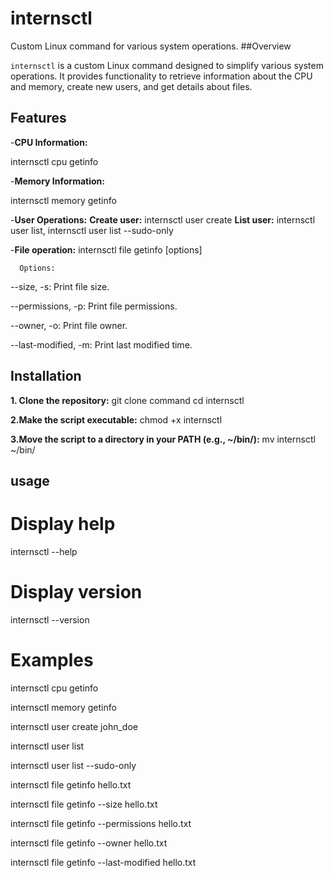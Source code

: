 # internsctl

Custom Linux command for various system operations.
##Overview 

`internsctl` is a custom Linux command designed to simplify various system operations. It provides functionality to retrieve information about the CPU and memory, create new users, and get details about files.
## Features

 -**CPU Information:**
  
  internsctl cpu getinfo

-**Memory Information:**

internsctl memory getinfo

-**User Operations:**
 **Create user:** internsctl user create <username>
 **List user:** internsctl user list, internsctl user list --sudo-only

-**File operation:** internsctl file getinfo <file-name> [options]

      Options:

--size, -s: Print file size.

--permissions, -p: Print file permissions.

--owner, -o: Print file owner.

--last-modified, -m: Print last modified time.

## Installation
**1. Clone the repository:** git clone command cd internsctl

**2.Make the script executable:**  chmod +x internsctl

**3.Move the script to a directory in your PATH (e.g., ~/bin/):** mv internsctl ~/bin/


## usage
# Display help
internsctl --help

# Display version
internsctl --version

# Examples
internsctl cpu getinfo

internsctl memory getinfo

internsctl user create john_doe

internsctl user list

internsctl user list --sudo-only

internsctl file getinfo hello.txt

internsctl file getinfo --size hello.txt

internsctl file getinfo --permissions hello.txt

internsctl file getinfo --owner hello.txt

internsctl file getinfo --last-modified hello.txt

